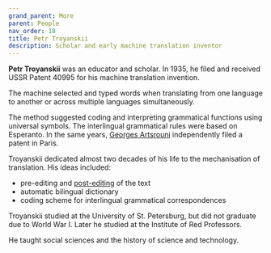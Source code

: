 ```yaml
---
grand_parent: More
parent: People
nav_order: 18
title: Petr Troyanskii
description: Scholar and early machine translation inventor
---
```


**Petr Troyanskii** was an educator and scholar. In 1935, he filed and received USSR Patent 40995 for his machine translation invention.

The machine selected and typed words when translating from one language to another or across multiple languages simultaneously.

The method suggested coding and interpreting grammatical functions using universal symbols.
The interlingual grammatical rules were based on Esperanto. In the same years, [Georges Artsrouni](georges-artsrouni.md) independently filed a patent in Paris.

Troyanskii dedicated almost two decades of his life to the mechanisation of translation. His ideas included:
* pre-editing and [post-editing](/products-and-applications/workflows/post-editing.md) of the text
* automatic bilingual dictionary
* coding scheme for interlingual grammatical correspondences

Troyanskii studied at the University of St. Petersburg, but did not graduate due to World War I.
Later he studied at the Institute of Red Professors.

He taught social sciences and the history of science and technology.
